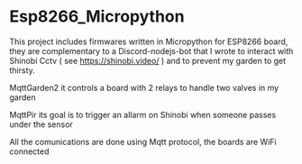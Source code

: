 # Esp8266_Micropython

This project includes firmwares written in Micropython for ESP8266 board, they are complementary to a Discord-nodejs-bot that I wrote to interact with
Shinobi Cctv ( see https://shinobi.video/ ) and to prevent my garden to get thirsty.


MqttGarden2 it controls a board with 2 relays to handle two valves in my garden

MqttPir     its goal is to trigger an allarm on Shinobi when someone passes under the sensor

All the comunications are done using Mqtt protocol, the boards are WiFi connected 
